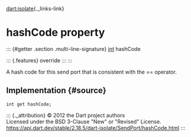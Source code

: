 [dart:isolate](../../dart-isolate/dart-isolate-library){._links-link}

hashCode property
=================

::: {#getter .section .multi-line-signature}
[int](../../dart-core/int-class) hashCode

::: {.features}
override
:::
:::

A hash code for this send port that is consistent with the == operator.

Implementation {#source}
--------------

``` {.language-dart data-language="dart"}
int get hashCode;
```

::: {._attribution}
© 2012 the Dart project authors\
Licensed under the BSD 3-Clause \"New\" or \"Revised\" License.\
<https://api.dart.dev/stable/2.18.5/dart-isolate/SendPort/hashCode.html>
:::

